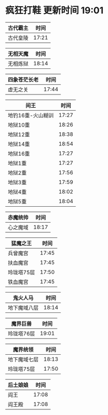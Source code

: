 # 疯狂打鞋 更新时间 19:01

| 古代霸主   | 时间    |
|--------|-------|
| 古代皇陵 | 17:21 |

| 无相天魔   | 时间    |
|--------|-------|
| 无相炼狱 | 18:14 |

| 四象苍茫长老   | 时间    |
|--------|-------|
| 虚无之关 | 17:44 |

| 间王   | 时间    |
|--------|-------|
| 地钓16重-火山糊训 | 17:27 |
| 地狱10重 | 18:26 |
| 地狱12重 | 18:38 |
| 地狱14重 | 18:54 |
| 地狱16重 | 17:27 |
| 地狱1重 | 17:27 |
| 地狱2重 | 17:56 |
| 地狱3重 | 17:59 |
| 地狱4重 | 18:02 |
| 地狱5重 | 18:04 |

| 赤魔统帅   | 时间    |
|--------|-------|
| 心之魔域 | 18:17 |

| 猛魔之王   | 时间    |
|--------|-------|
| 兵曾魔宫 | 17:45 |
| 扶血魔宫 | 17:45 |
| 玲珑塔75层 | 17:50 |
| 铁血魔宫 | 17:45 |

| 鬼火人马   | 时间    |
|--------|-------|
| 地下魔域八层 | 18:14 |

| 魔界巨兽   | 时间    |
|--------|-------|
| 玲珑塔76层 | 19:01 |

| 魔界统领   | 时间    |
|--------|-------|
| 地下魔域七层 | 18:13 |
| 玲珑塔75层 | 17:50 |

| 后土娘娘   | 时间    |
|--------|-------|
| 阎王 | 17:08 |
| 阎王殿 | 17:08 |
